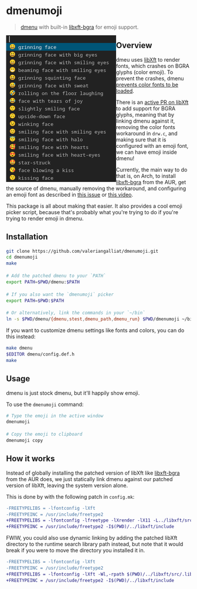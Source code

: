 # dmenumoji

> [dmenu] with built-in [libxft-bgra] for emoji support.

[dmenu]: https://tools.suckless.org/dmenu/
[libxft-bgra]: https://aur.archlinux.org/packages/libxft-bgra/

<img src="preview.png" align="left">

## Overview

dmeu uses [libXft] to render fonts, which crashes on BGRA glyphs (color
emoji). To prevent the crashes, dmenu [prevents color fonts to be loaded](https://git.suckless.org/dmenu/file/drw.c.html#l136).

[libXft]: https://gitlab.freedesktop.org/xorg/lib/libxft

There is an [active PR on libXft](https://gitlab.freedesktop.org/xorg/lib/libxft/-/merge_requests/1)
to add support for BGRA glyphs, meaning that by linking dmenu against
it, removing the color fonts workaround in `drw.c`, and making sure that
it is configured with an emoji font, we can have emoji inside dmenu!

Currently, the main way to do that is, on Arch, to install [libxft-bgra]
from the AUR, get the source of dmenu, manually removing the workaround,
and configuring an emoji font as described in [this issue](https://bbs.archlinux.org/viewtopic.php?id=255799)
or [this video](https://youtu.be/0QkByBugq_4).

This package is all about making that easier. It also provides a cool
emoji picker script, because that's probably what you're trying to do if
you're trying to render emoji in dmenu.

## Installation

```sh
git clone https://github.com/valeriangalliat/dmenumoji.git
cd dmenumoji
make

# Add the patched dmenu to your `PATH`
export PATH=$PWD/dmenu:$PATH

# If you also want the `dmenumoji` picker
export PATH=$PWD:$PATH

# Or alternatively, link the commands in your `~/bin`
ln -s $PWD/dmenu/{dmenu,stest,dmenu_path,dmenu_run} $PWD/dmenumoji ~/bin
```

If you want to customize dmenu settings like fonts and colors, you can
do this instead:

```sh
make dmenu
$EDITOR dmenu/config.def.h
make
```

## Usage

dmenu is just stock dmenu, but it'll happily show emoji.

To use the `dmenumoji` command:

```sh
# Type the emoji in the active window
dmenumoji

# Copy the emoji to clipboard
dmenumoji copy
```

## How it works

Instead of globally installing the patched version of libXft like
[libxft-bgra] from the AUR does, we just statically link dmenu against
our patched version of libXft, leaving the system version alone.

This is done by with the following patch in `config.mk`:

```diff
-FREETYPELIBS = -lfontconfig -lXft
-FREETYPEINC = /usr/include/freetype2
+FREETYPELIBS = -lfontconfig -lfreetype -lXrender -lX11 -L../libxft/src/.libs -l:libXft.a
+FREETYPEINC = /usr/include/freetype2 -I$(PWD)/../libxft/include
```

FWIW, you could also use dynamic linking by adding the patched libXft
directory to the runtime search library path instead, but note that it
would break if you were to move the directory you installed it in.

```diff
-FREETYPELIBS = -lfontconfig -lXft
-FREETYPEINC = /usr/include/freetype2
+FREETYPELIBS = -lfontconfig -lXft -Wl,-rpath $(PWD)/../libxft/src/.libs
+FREETYPEINC = /usr/include/freetype2 -I$(PWD)/../libxft/include
```
